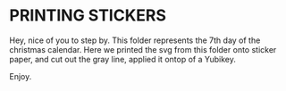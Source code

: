 # PRINTING STICKERS

Hey, nice of you to step by. This folder represents the 7th day of the christmas calendar. Here we printed the svg from this folder onto sticker paper, and cut out the gray line, applied it ontop of a Yubikey.

Enjoy.

